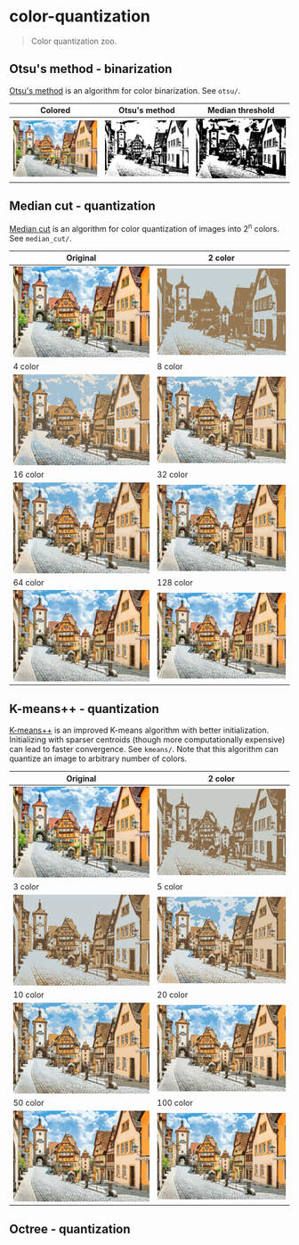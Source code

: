# color-quantization
> Color quantization zoo.

## Otsu's method - binarization
[Otsu's method](https://en.wikipedia.org/wiki/Otsu%27s_method) is an algorithm for color binarization. See `otsu/`.

|Colored|Otsu's method|Median threshold|
|--|--|--|
|![img](./data/town.png)|![img](./results/otsu/otsu.png)|![img](./results/otsu/median.png)|

## Median cut - quantization
[Median cut](https://en.wikipedia.org/wiki/Median_cut) is an algorithm for color quantization of images into 2<sup>n</sup> colors. See `median_cut/`.

|Original|2 color|
|--|--|
|![img](./data/town.png)|![img](./results/median_cut/q_2.png)|
|4 color|8 color|
|![img](./results/median_cut/q_4.png)|![img](./results/median_cut/q_8.png)|
|16 color|32 color|
|![img](./results/median_cut/q_16.png)|![img](./results/median_cut/q_32.png)|
|64 color|128 color|
|![img](./results/median_cut/q_64.png)|![img](./results/median_cut/q_128.png)|

## K-means++ - quantization
[K-means++](https://en.wikipedia.org/wiki/K-means%2B%2B) is an improved K-means algorithm with better initialization. Initializing with sparser centroids (though more computationally expensive) can lead to faster convergence. See `kmeans/`. Note that this algorithm can quantize an image to arbitrary number of colors.

|Original|2 color|
|--|--|
|![img](./data/town.png)|![img](./results/kmeans/q_2.png)|
|3 color|5 color|
|![img](./results/kmeans/q_3.png)|![img](./results/kmeans/q_5.png)|
|10 color|20 color|
|![img](./results/kmeans/q_10.png)|![img](./results/kmeans/q_20.png)|
|50 color|100 color|
|![img](./results/kmeans/q_50.png)|![img](./results/kmeans/q_100.png)|

## Octree - quantization